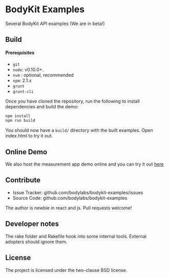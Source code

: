BodyKit Examples
=================

Several BodyKit API examples (We are in beta!)

Build
----------

#### Prerequisites

* `git`
* `node`: v0.10.0+.
* `nvm` : optional, recommended
* `npm`: 2.1.x
* `grunt`
* `grunt-cli`

Once you have cloned the repository, run the following to install dependencies and build the demo:

```sh
npm install
npm run build
```

You should now have a `build/` directory with the built examples. Open index.html to try it out.

Online Demo
----------

We also host the measurement app demo online and you can try it out [here](http://developer.bodylabs.com/examples/measurements/)

Contribute
----------

- Issue Tracker: github.com/bodylabs/bodykit-examples/issues
- Source Code: github.com/bodylabs/bodykit-examples

The author is newbie in react and js. Pull requests welcome!


Developer notes
---------------

The rake folder and Rakefile hook into some internal
tools. External adopters should ignore them.


License
-------

The project is licensed under the two-clause BSD license.
